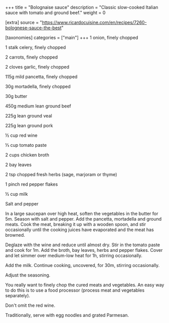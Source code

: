 +++
title = "Bolognaise sauce"
description = "Classic slow-cooked Italian sauce with tomato and ground beef."
weight = 0

[extra]
source = "https://www.ricardocuisine.com/en/recipes/7260-bolognese-sauce-the-best"

[taxonomies]
categories = ["main"]
+++
1 onion, finely chopped

1 stalk celery, finely chopped

2 carrots, finely chopped

2 cloves garlic, finely chopped

115g mild pancetta, finely chopped

30g mortadella, finely chopped

30g butter

450g medium lean ground beef

225g lean ground veal

225g lean ground pork

½ cup red wine

⅓ cup tomato paste

2 cups chicken broth

2 bay leaves

2 tsp chopped fresh herbs (sage, marjoram or thyme)

1 pinch red pepper flakes

½ cup milk

Salt and pepper
<!-- sep -->
In a large saucepan over high heat, soften the vegetables in the butter for 5m.
Season with salt and pepper.
Add the pancetta, mortadella and ground meats.
Cook the meat, breaking it up with a wooden spoon, and stir occasionally until the cooking juices have evaporated and the meat has browned.

Deglaze with the wine and reduce until almost dry.
Stir in the tomato paste and cook for 1m.
Add the broth, bay leaves, herbs and pepper flakes.
Cover and let simmer over medium-low heat for 1h, stirring occasionally.

Add the milk.
Continue cooking, uncovered, for 30m, stirring occasionally.

Adjust the seasoning.
<!-- sep -->
You really want to finely chop the cured meats and vegetables.
An easy way to do this is to use a food processor (process meat and vegetables separately).

Don't omit the red wine.

Traditionally, serve with egg noodles and grated Parmesan.

